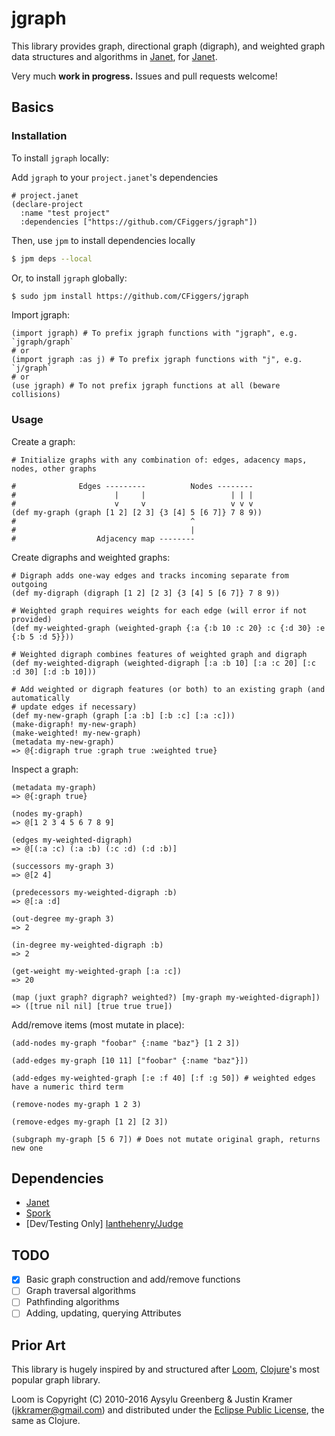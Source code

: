 # jgraph

This library provides graph, directional graph (digraph), and weighted graph data structures and algorithms in [Janet](janet-lang/janet), for [Janet](janet-lang/janet). 

Very much **work in progress.** Issues and pull requests welcome!

## Basics

### Installation 

To install `jgraph` locally:

Add `jgraph` to your `project.janet`'s dependencies
```janet
# project.janet
(declare-project
  :name "test project"
  :dependencies ["https://github.com/CFiggers/jgraph"])
```

Then, use `jpm` to install dependencies locally
```bash
$ jpm deps --local
```

Or, to install `jgraph` globally:

```bash
$ sudo jpm install https://github.com/CFiggers/jgraph
```

Import jgraph:

```janet
(import jgraph) # To prefix jgraph functions with "jgraph", e.g. `jgraph/graph`
# or
(import jgraph :as j) # To prefix jgraph functions with "j", e.g. `j/graph`
# or
(use jgraph) # To not prefix jgraph functions at all (beware collisions)
```

### Usage

Create a graph:

```janet
# Initialize graphs with any combination of: edges, adacency maps, nodes, other graphs

#              Edges ---------          Nodes --------
#                      |     |                   | | |
#                      v     v                   v v v
(def my-graph (graph [1 2] [2 3] {3 [4] 5 [6 7]} 7 8 9))
#                                       ^
#                                       |
#                  Adjacency map --------
```

Create digraphs and weighted graphs:

```janet
# Digraph adds one-way edges and tracks incoming separate from outgoing
(def my-digraph (digraph [1 2] [2 3] {3 [4] 5 [6 7]} 7 8 9))

# Weighted graph requires weights for each edge (will error if not provided)
(def my-weighted-graph (weighted-graph {:a {:b 10 :c 20} :c {:d 30} :e {:b 5 :d 5}}))

# Weighted digraph combines features of weighted graph and digraph
(def my-weighted-digraph (weighted-digraph [:a :b 10] [:a :c 20] [:c :d 30] [:d :b 10]))

# Add weighted or digraph features (or both) to an existing graph (and automatically 
# update edges if necessary)
(def my-new-graph (graph [:a :b] [:b :c] [:a :c]))
(make-digraph! my-new-graph)
(make-weighted! my-new-graph)
(metadata my-new-graph)
=> @{:digraph true :graph true :weighted true}
```

Inspect a graph:
```janet
(metadata my-graph)
=> @{:graph true}

(nodes my-graph)
=> @[1 2 3 4 5 6 7 8 9]

(edges my-weighted-digraph)
=> @[(:a :c) (:a :b) (:c :d) (:d :b)]

(successors my-graph 3)
=> @[2 4]

(predecessors my-weighted-digraph :b)
=> @[:a :d]

(out-degree my-graph 3)
=> 2

(in-degree my-weighted-digraph :b)
=> 2

(get-weight my-weighted-graph [:a :c])
=> 20

(map (juxt graph? digraph? weighted?) [my-graph my-weighted-digraph])
=> ([true nil nil] [true true true])
```

Add/remove items (most mutate in place):

```janet
(add-nodes my-graph "foobar" {:name "baz"} [1 2 3])

(add-edges my-graph [10 11] ["foobar" {:name "baz"}])

(add-edges my-weighted-graph [:e :f 40] [:f :g 50]) # weighted edges have a numeric third term

(remove-nodes my-graph 1 2 3)

(remove-edges my-graph [1 2] [2 3])

(subgraph my-graph [5 6 7]) # Does not mutate original graph, returns new one
```

## Dependencies

* [Janet](https://www.github.com/janet-lang/janet)
* [Spork](https://www.github.com/janet-lang/spork)
* [Dev/Testing Only] [Ianthehenry/Judge](https://www.github.com/ianthehenry/judge)

## TODO
- [x] Basic graph construction and add/remove functions
- [ ] Graph traversal algorithms
- [ ] Pathfinding algorithms
- [ ] Adding, updating, querying Attributes

## Prior Art

This library is hugely inspired by and structured after [Loom](https://www.github.com/aysylu/loom), [Clojure](https://clojure.org)'s most popular graph library.

Loom is Copyright (C) 2010-2016 Aysylu Greenberg & Justin Kramer (jkkramer@gmail.com) and distributed under the [Eclipse Public License](http://opensource.org/licenses/eclipse-1.0.php), the same as Clojure.